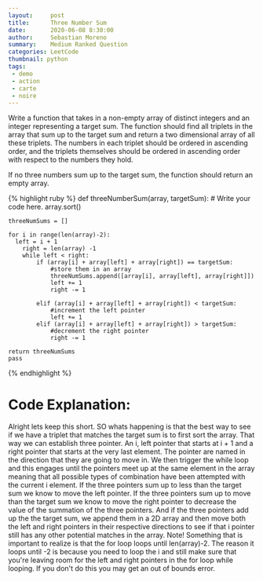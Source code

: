 ```yaml
---
layout:     post
title:      Three Number Sum
date:       2020-06-08 8:30:00
author:     Sebastian Moreno
summary:    Medium Ranked Question
categories: LeetCode
thumbnail: python
tags:
 - demo
 - action
 - carte
 - noire
---
```


Write a function that takes in a non-empty array of distinct integers and an integer representing a target sum. The function should find all triplets in the array that sum  up to the target sum and return a two dimensional array of all these triplets. The numbers in each triplet should be ordered in ascending order, and the triplets themselves should be ordered in ascending order with respect to the numbers they hold.

If no three numbers sum up to the target sum, the function should return an empty array.


{% highlight ruby %}
def threeNumberSum(array, targetSum):
    # Write your code here.
	array.sort()

	threeNumSums = []

	for i in range(len(array)-2):
	  left = i + 1
		right = len(array) -1
		while left < right:
			if (array[i] + array[left] + array[right]) == targetSum:
				#store them in an array
				threeNumSums.append([array[i], array[left], array[right]])
				left += 1
				right -= 1

			elif (array[i] + array[left] + array[right]) < targetSum:
				#increment the left pointer
				left += 1
			elif (array[i] + array[left] + array[right]) > targetSum:
				#decrement the right pointer
				right -= 1

	return threeNumSums
    pass


{% endhighlight %}

# Code Explanation:
Alright lets keep this short.  SO whats happening is that the best way to see if we have a triplet that matches the target sum is to first sort the array. That way we can establish three pointer. An i, left pointer that starts at i + 1 and a right pointer that starts at the very last element. The pointer are named in the direction that they are going to move in. We then trigger the while loop and this engages until the pointers meet up at the same element in the array meaning that all possible types of combination have been attempted with the current i element. If the three pointers sum up to less than the target sum we know to move the left pointer. If the three pointers sum up to move than the target sum we know to move the right pointer to decrease the value of the summation of the three pointers. And if the three pointers add up the the target sum, we append them in a 2D array and then move both the left and right pointers in their respective directions to see if that i pointer still has any other potential matches in the array. Note! Something that is important to realize is that the for loop loops until len(array)-2. The reason it loops until -2 is because you need to loop the i and still make sure that you're leaving room for the left and right pointers in the for loop while looping. If you don't do this you may get an out of bounds error.
